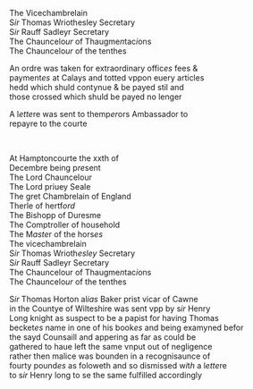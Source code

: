 ---
---
<div><div><p>The Vicechambrelain
		<br />S<i>ir</i> Thomas Wriothesley Secretary
		<br />S<i>ir</i> Rauff Sadleyr Secretary
		<br />The Chauncelo<i>ur</i> of Thaugme<i>n</i>tac<i>i</i>ons
		<br />The Chauncelo<i>ur</i> of the tenthes
	</p>
      <p>
		An ordre was taken for extraordinary offic<i>es</i> fees &amp;
		<br />payment<i>es</i> at Calays and totted vppon euery articles
		<br />hedd which shuld contynue &amp; be payed stil and
		<br />those crossed which shuld be payed no lenger
	</p>
      <p>
		A l<i>ette</i>re was sent to themp<i>er</i>ors Ambassador to
		<br />repayre to the courte
	</p>
<br /></div>
   <div>
      <p>
		At Hamptoncourte the xxth of
		<br />Decembre being p<i>re</i>sent
		<br />The Lord Chauncelour
		<br />The Lord priuey Seale
		<br />The gret Chambrelain of England
		<br />Therle of hertf<i>ord</i>
		<br />The Bishopp of Duresme
		<br />The Comptroller of household
		<br />The M<i>aste</i>r of the hors<i>es</i>
		<br />The vicechambrelain
		<br />S<i>ir</i> Thomas Wrioth<i>esley</i> Secretary
		<br />S<i>ir</i> Rauff Sadleyr Secretary
		<br />The Chauncelour of Thaugme<i>n</i>tac<i>i</i>ons
		<br />The Chauncelo<i>ur</i> of the tenthes
	</p>
      <p>
		S<i>ir</i> Thomas Horton al<i>ias</i> Baker prist vicar of Cawne
		<br />in the Countye of Wilteshire was sent vpp by s<i>ir</i> Henry
		<br />Long knight as suspect to be a papist for having Thomas
		<br />becket<i>es</i> name in one of his book<i>es</i> and being examyned befor
		<br />the sayd Counsaill and appering as far as could be
		<br />gathered to haue left the same vnput out of negligence
		<br />rather then malice was bounden in a recognisaunce of
		<br />fourty pound<i>es</i> as foloweth and so dismissed w<i>i</i>t<i>h</i> a l<i>ette</i>re
		<br />to s<i>ir</i> Henry long to se the same fulfilled accordingly 
	</p>
	</div></div>